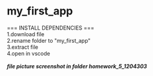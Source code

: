 # my_first_app <br>
=== INSTALL DEPENDENCIES === <br>
1.download file <br>
2.rename folder to "my_first_app" <br>
3.extract file <br>
4.open in vscode 
<br><br>
*****file picture screenshot in folder homework_5_1204303*****
